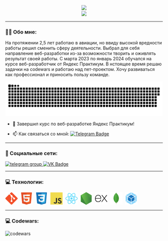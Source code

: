 <div id="header" align="center">

<img src="https://media.giphy.com/media/CrFLL3CnRpw5ddlBMm/giphy.gif?cid=ecf05e47eq8mwvc7lm46494xpezbxtkg1zyyex9qwtbm4twh&ep=v1_gifs_search&rid=giphy.gif&ct=g" width="200"/>

</div>

<div align="center"><img src="https://readme-typing-svg.herokuapp.com?font=Fira+Code&pause=1000&color=000000&background=FFFFFF&center=true&vCenter=true&multiline=true&random=false&width=435&height=60&lines=%D0%9F%D1%80%D0%B8%D0%B2%D0%B5%D1%82%2C+%D0%BC%D0%B5%D0%BD%D1%8F+%D0%B7%D0%BE%D0%B2%D1%83%D1%82+%D0%9D%D0%B8%D0%BA%D0%B8%D1%82%D0%B0!;%D0%AF+%D0%BD%D0%B0%D1%87%D0%B8%D0%BD%D0%B0%D1%8E%D1%89%D0%B8%D0%B9+frontend-%D1%80%D0%B0%D0%B7%D1%80%D0%B0%D0%B1%D0%BE%D1%82%D1%87%D0%B8%D0%BA"/></div>

---

### :man_technologist: Обо мне:

На протяжении 2,5 лет работаю в авиации, но ввиду высокой вредности работы решил сменить сферу деятельности. Выбрал для себя направление веб-разработки из-за возможности творить и оживлять результат своей работы. С марта 2023 по январь 2024 обучался на курсе веб-разработчик от Яндекс Практикум. В нстоящее время решаю задачки на codewars и работаю над пет-проектом. Хочу развиваться как профессионал и приносить пользу команде.

<p align="center">
 <img width="600" src="./Snake.svg" alt="snake"/>
</p>

- :seedling: Завершил курс по веб-разработке Яндекс Практикум!
  
- :mailbox: Как связаться со мной: [![Telegram Badge](https://img.shields.io/badge/-potrivaevnikita-blue?style=flat&logo=Telegram&logoColor=white)](https://t.me/npotrivaev)

---

### 🤝 Социальные сети:

  <div id="badges">
    <a href="https://t.me/npotrivaev" target="_blank">
      <img src="https://cdn-icons-png.flaticon.com/512/2111/2111646.png" width="40" height="40" alt="telegram group" />
    </a>
    <a href="https://vk.com/id138078725" target="_blank">
      <img src="https://cdn-icons-png.flaticon.com/512/145/145813.png" width="40" height="40" alt="VK Badge"/>
    </a>
  </div>

---

### 💻 Технологии:

<div>
  <img src="https://github.com/devicons/devicon/blob/master/icons/git/git-original.svg" title="git" alt="git" width="40" height="40"/>&nbsp
  <img src="https://github.com/devicons/devicon/blob/master/icons/html5/html5-original.svg" title="html5" alt="html5" width="40" height="40"/>&nbsp
  <img src="https://github.com/devicons/devicon/blob/master/icons/css3/css3-original.svg" title="css" alt="css" width="40" height="40"/>&nbsp
  <img src="https://github.com/devicons/devicon/blob/master/icons/javascript/javascript-original.svg" title="javascript" alt="javascript" width="40" height="40"/>&nbsp
  <img src="https://github.com/devicons/devicon/blob/master/icons/react/react-original.svg" title="reactjs" alt="reactjs" width="40" height="40"/>&nbsp
  <img src="https://github.com/devicons/devicon/blob/master/icons/nodejs/nodejs-original.svg" title="nodejs" alt="nodejs" width="40" height="40"/>&nbsp
  <img src="https://github.com/devicons/devicon/blob/master/icons/express/express-original.svg" title="express" alt="express" width="40" height="40"/>&nbsp
  <img src="https://github.com/devicons/devicon/blob/master/icons/mongodb/mongodb-original.svg" title="mongodb" alt="mongodb" width="40" height="40"/>&nbsp
  <img src="https://github.com/devicons/devicon/blob/master/icons/webpack/webpack-original.svg" title="webpack" alt="webpack" width="40" height="40"/>&nbsp;
</div>

---

### 💻 Codewars:

![codewars](https://www.codewars.com/users/NikitosTheTiger/badges/large)
